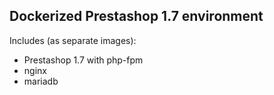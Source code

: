 ## Dockerized Prestashop 1.7 environment

Includes (as separate images):
- Prestashop 1.7 with php-fpm
- nginx
- mariadb
